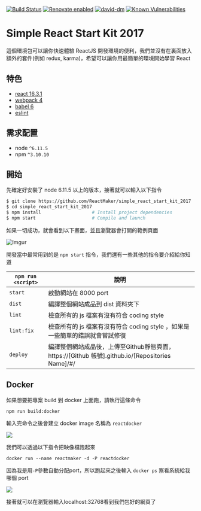 [![Build Status](https://travis-ci.org/ReactMaker/simple_react_startkit.svg?branch=master)](https://travis-ci.org/ReactMaker/simple_react_startkit)
[![Renovate enabled](https://img.shields.io/badge/renovate-enabled-brightgreen.svg)](https://renovatebot.com/)
[![david-dm](https://david-dm.org/reactmaker/simple_react_startkit.svg)](https://david-dm.org/)
[![Known Vulnerabilities](https://snyk.io/test/github/ReactMaker/simple_react_startkit/badge.svg?targetFile=package.json)](https://snyk.io/test/github/ReactMaker/simple_react_startkit?targetFile=package.json)

# Simple React Start Kit 2017

這個環境包可以讓你快速體驗 ReactJS 開發環境的便利，我們並沒有在裏面放入額外的套件(例如 redux, karma)，希望可以讓你用最簡單的環境開始學習 React

## 特色

* [react 16.3.1](https://github.com/facebook/react)
* [webpack 4](https://github.com/webpack/webpack)
* [babel 6](https://github.com/babel/babel)
* [eslint](http://eslint.org)

## 需求配置
* node `^6.11.5`
* npm `^3.10.10`

## 開始

先確定好安裝了 node 6.11.5 以上的版本，接著就可以輸入以下指令

```bash
$ git clone https://github.com/ReactMaker/simple_react_start_kit_2017
$ cd simple_react_start_kit_2017
$ npm install                   # Install project dependencies
$ npm start                     # Compile and launch
```

如果一切成功，就會看到以下畫面，並且瀏覽器會打開的範例頁面

![Imgur](https://i.imgur.com/MLcE6SO.png)

開發當中最常用到的是 `npm start` 指令，我們還有一些其他的指令要介紹給你知道

| `npm run <script>` | 說明                                                                         |
|--------------------|------------------------------------------------------------------------------|
| `start`            | 啟動網站在 8000 port                                                         |
| `dist`             | 編譯整個網站成品到 dist 資料夾下                                             |
| `lint`             | 檢查所有的 js 檔案有沒有符合 coding style                                    |
| `lint:fix`         | 檢查所有的 js 檔案有沒有符合 coding style ，如果是一些簡單的錯誤就會嘗試修復 |
| `deploy`           | 編譯整個網站成品後，上傳至Github靜態頁面，https://[Github 帳號].github.io/[Repositories Name]/#/ |


## Docker


如果想要把專案 build 到 docker 上面跑，請執行這條命令
```
npm run build:docker
```
輸入完命令之後會建立 docker image 名稱為 `reactdocker`

![](https://i.imgur.com/LISz99c.png)

我們可以透過以下指令把映像檔跑起來

```
docker run --name reactmaker -d -P reactdocker
```

因為我是用`-P`參數自動分配port，所以跑起來之後輸入 `docker ps` 察看系統給我哪個 port

![](https://i.imgur.com/Fww1ncw.png)

接著就可以在瀏覽器輸入localhost:32768看到我們包好的網頁了
